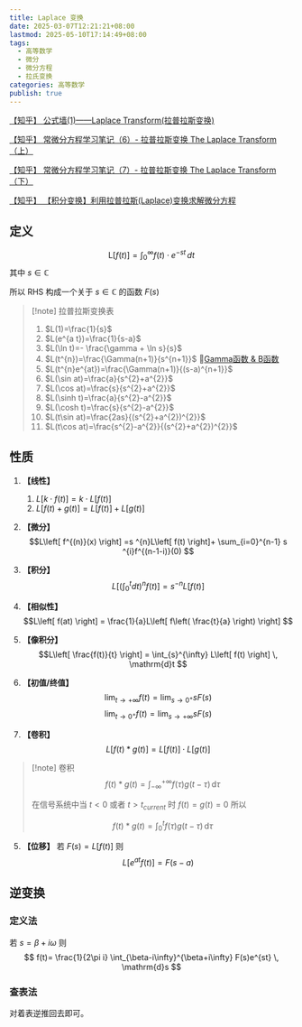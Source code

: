 ```yaml
---
title: Laplace 变换
date: 2025-03-07T12:21:21+08:00
lastmod: 2025-05-10T17:14:49+08:00
tags:
  - 高等数学
  - 微分
  - 微分方程
  - 拉氏变换
categories: 高等数学
publish: true
---
```


[【知乎】 公式墙(1)——Laplace Transform(拉普拉斯变换)](https://zhuanlan.zhihu.com/p/152647974)

[【知乎】 常微分方程学习笔记（6）- 拉普拉斯变换 The Laplace Transform（上）](https://zhuanlan.zhihu.com/p/681423720)

[【知乎】 常微分方程学习笔记（7）- 拉普拉斯变换 The Laplace Transform（下）](https://zhuanlan.zhihu.com/p/681706788)

[【知乎】 【积分变换】利用拉普拉斯(Laplace)变换求解微分方程](https://zhuanlan.zhihu.com/p/579561439)

## 定义

$$
\mathrm{L} \left[ f(t) \right] = \int_{0}^{\infty} f(t)\cdot e^{-st} \, dt 
$$
其中 $s \in \mathbb{C}$

所以 RHS 构成一个关于 $s \in \mathbb{C}$ 的函数 $F(s)$

>[!note] 拉普拉斯变换表
> 1. $L(1)=\frac{1}{s}$
> 2. $L(e^{a t})=\frac{1}{s-a}$
> 3. $L(\ln t)=- \frac{\gamma + \ln s}{s}$
> 4. $L(t^{n})=\frac{\Gamma(n+1)}{s^{n+1}}$
> 	🔗[Gamma函数 & B函数](../%E5%B9%BF%E4%B9%89%E7%A7%AF%E5%88%86/Gamma%E5%87%BD%E6%95%B0%20&%20B%E5%87%BD%E6%95%B0.md)
> 4. $L(t^{n}e^{at})=\frac{\Gamma(n+1)}{(s-a)^{n+1}}$
> 5. $L(\sin at)=\frac{a}{s^{2}+a^{2}}$
> 6. $L(\cos at)=\frac{s}{s^{2}+a^{2}}$
> 7. $L(\sinh t)=\frac{a}{s^{2}-a^{2}}$
> 8. $L(\cosh t)=\frac{s}{s^{2}-a^{2}}$
> 9. $L(t\sin at)=\frac{2as}{(s^{2}+a^{2})^{2}}$
> 10. $L(t\cos at)=\frac{s^{2}-a^{2}}{(s^{2}+a^{2})^{2}}$

## 性质

1. **【线性】** 
	1. $L\left[ k \cdot f(t) \right]=k\cdot L\left[ f(t) \right]$
	2. $L\left[ f(t) + g(t) \right] = L\left[ f(t) \right]+L\left[ g(t) \right]$
2. **【微分】**
	$$L\left[ f^{(n)}(x) \right] =s ^{n}L\left[ f(t) \right]+ \sum_{i=0}^{n-1} s ^{i}f^{(n-1-i)}(0) $$

3. **【积分】**
	$$L\left[ \left( \int_{0}^{t} dt \right)^{n} f(t) \right] = s^{-n} L\left[ f(t) \right]  $$
4. **【相似性】** $$L\left[ f(at) \right] = \frac{1}{a}L\left[ f\left( \frac{t}{a} \right) \right] $$
5. **【像积分】** $$L\left[ \frac{f(t)}{t} \right] = \int_{s}^{\infty} L\left[ f(t) \right]  \, \mathrm{d}t $$
6. **【初值/终值】** $$\lim_{ t \to +\infty } f(t)=\lim_{ s \to 0^{+} } sF(s)$$ $$\lim_{ t \to 0^{+} } f(t)=\lim_{ s \to +\infty } sF(s)$$
7. **【卷积】**
	$$L\left[ f(t) * g(t) \right] = L\left[ f(t) \right] \cdot L\left[ g(t) \right] $$

>[!note] 卷积
>$$f(t) * g(t) = \int_{-\infty}^{+\infty} f(\tau)g(t-\tau) \, \mathrm{d}\tau $$
>
>在信号系统中当 $t<0$ 或者 $t>t_{current}$ 时 $f(t)=g(t)=0$ 所以
>
>$$f(t) * g(t) = \int_{0}^{t} f(\tau)g(t-\tau) \, \mathrm{d}\tau $$

5. **【位移】**
	若 $F(s) = L\left[ f(t) \right]$ 则 $$L\left[ e^{at}f(t) \right]=F(s-a) $$

## 逆变换

### 定义法

若 $s=\beta+i\omega$ 则
$$
f(t)= \frac{1}{2\pi i} \int_{\beta-i\infty}^{\beta+i\infty} F(s)e^{st}  \, \mathrm{d}s 
$$

### 查表法

对着表逆推回去即可。